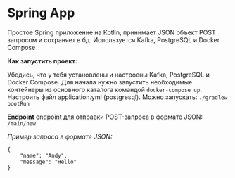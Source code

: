 # Spring App
Простое Spring приложение на Kotlin, принимает JSON объект POST запросом и сохраняет в бд. Используется Kafka, PostgreSQL и Docker Compose

**Как запустить проект:**<summary>
Убедись, что у тебя установлены и настроены Kafka, PostgreSQL и Docker Compose. Для начала нужно запустить необходимые контейнеры из основного каталога командой `docker-compose up`.
Настроить файл application.yml (postgresql). Можно запускать:  `./gradlew bootRun`</summary>

**Endpoint**
endpoint для отправки POST-запроса в формате JSON: `/main/new`

*Пример запроса в формате JSON:*

```
{
    "name": "Andy",
    "message": "Hello"
}
```
